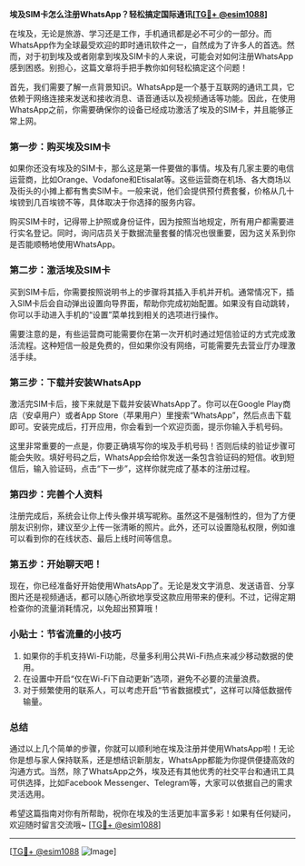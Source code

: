 **埃及SIM卡怎么注册WhatsApp？轻松搞定国际通讯[[TG💪+ @esim1088](https://t.me/s/esim1088)]**

在埃及，无论是旅游、学习还是工作，手机通讯都是必不可少的一部分。而WhatsApp作为全球最受欢迎的即时通讯软件之一，自然成为了许多人的首选。然而，对于初到埃及或者刚拿到埃及SIM卡的人来说，可能会对如何注册WhatsApp感到困惑。别担心，这篇文章将手把手教你如何轻松搞定这个问题！

首先，我们需要了解一点背景知识。WhatsApp是一个基于互联网的通讯工具，它依赖于网络连接来发送和接收消息、语音通话以及视频通话等功能。因此，在使用WhatsApp之前，你需要确保你的设备已经成功激活了埃及的SIM卡，并且能够正常上网。

### **第一步：购买埃及SIM卡**
如果你还没有埃及的SIM卡，那么这是第一件要做的事情。埃及有几家主要的电信运营商，比如Orange、Vodafone和Etisalat等。这些运营商在机场、各大商场以及街头的小摊上都有售卖SIM卡。一般来说，他们会提供预付费套餐，价格从几十埃镑到几百埃镑不等，具体取决于你选择的服务内容。

购买SIM卡时，记得带上护照或身份证件，因为按照当地规定，所有用户都需要进行实名登记。同时，询问店员关于数据流量套餐的情况也很重要，因为这关系到你是否能顺畅地使用WhatsApp。

### **第二步：激活埃及SIM卡**
买到SIM卡后，你需要按照说明书上的步骤将其插入手机并开机。通常情况下，插入SIM卡后会自动弹出设置向导界面，帮助你完成初始配置。如果没有自动跳转，你可以手动进入手机的“设置”菜单找到相关的选项进行操作。

需要注意的是，有些运营商可能需要你在第一次开机时通过短信验证的方式完成激活流程。这种短信一般是免费的，但如果你没有网络，可能需要先去营业厅办理激活手续。

### **第三步：下载并安装WhatsApp**
激活完SIM卡后，接下来就是下载并安装WhatsApp了。你可以在Google Play商店（安卓用户）或者App Store（苹果用户）里搜索“WhatsApp”，然后点击下载即可。安装完成后，打开应用，你会看到一个欢迎页面，提示你输入手机号码。

这里非常重要的一点是，你要正确填写你的埃及手机号码！否则后续的验证步骤可能会失败。填好号码之后，WhatsApp会给你发送一条包含验证码的短信。收到短信后，输入验证码，点击“下一步”，这样你就完成了基本的注册过程。

### **第四步：完善个人资料**
注册完成后，系统会让你上传头像并填写昵称。虽然这不是强制性的，但为了方便朋友识别你，建议至少上传一张清晰的照片。此外，还可以设置隐私权限，例如谁可以看到你的在线状态、最后上线时间等信息。

### **第五步：开始聊天吧！**
现在，你已经准备好开始使用WhatsApp了。无论是发文字消息、发送语音、分享图片还是视频通话，都可以随心所欲地享受这款应用带来的便利。不过，记得定期检查你的流量消耗情况，以免超出预算哦！

### **小贴士：节省流量的小技巧**
1. 如果你的手机支持Wi-Fi功能，尽量多利用公共Wi-Fi热点来减少移动数据的使用。
2. 在设置中开启“仅在Wi-Fi下自动更新”选项，避免不必要的流量浪费。
3. 对于频繁使用的联系人，可以考虑开启“节省数据模式”，这样可以降低数据传输量。

### **总结**
通过以上几个简单的步骤，你就可以顺利地在埃及注册并使用WhatsApp啦！无论你是想与家人保持联系，还是想结识新朋友，WhatsApp都能为你提供便捷高效的沟通方式。当然，除了WhatsApp之外，埃及还有其他优秀的社交平台和通讯工具可供选择，比如Facebook Messenger、Telegram等，大家可以依据自己的需求灵活选用。

希望这篇指南对你有所帮助，祝你在埃及的生活更加丰富多彩！如果有任何疑问，欢迎随时留言交流哦~ [[TG💪+ @esim1088](https://t.me/s/esim1088)]

---

[[TG💪+ @esim1088](https://t.me/s/esim1088) ![Image](https://i.postimg.cc/4NQfJmqS/Snipaste-2025-05-13-00-14-12.png)]